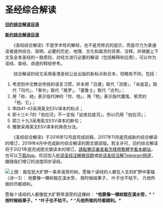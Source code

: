 # 圣经综合解读



**[旧约综合解读目录](旧约综合解读/readme.md)**

**[新约综合解读目录](新约综合解读/readme.md)**

　　《圣经综合解读》不是学术性的解经，也不是灵修式的提示，而是尽力为普通读者提供综合、简明、必要的历史、地理、文化和属灵的背景、注释，并根据上下文及全本圣经的一致原则，对经文进行必要的解读（包括解释和应用），可以作为读经、查经、讲道的释经参考。

　　综合解读的经文采用香港圣经公会出版的新标点和合本，但略有不同，包括：

1. 考虑到中文教会传统的语言习惯，并未用「吕便」取代「流便」、「米底亚」取代「玛代」、「泰尔」取代「推罗」、「塞鲁士」取代「古列」；
2. 用「祢、祂」表示指代神的「你、他」，用「牠」表示指代魔鬼、邪灵的「他、它」；
3. 申四41-43采用英文ESV译本的标点；
4. 耶十三4-7的「伯拉河」不一定指「幼发拉底河」，所以仍用「伯拉河」；
5. 耶三十九3采用英文ESV译本的断句；
6. 雅歌采用英文ESV译本的角色分法。

　　《圣经综合解读》于2016年12月底完成初稿，2017年11月底完成新约综合解读的增订，2019年4月中完成新约综合解读的图文朗读版。若主许可，旧约综合解读将于2021年底完成图文朗读本的增订。[請點擊這裏查看怎樣用繁體字看本網站](http://cmcbiblereading.com/traditional_chinese/)，也可以[下载App](https://cmcbiblereading.com/app/)。欢迎加入[听读圣经注解微信群](https://cmchurch.org/2017/12/18/welcome/)或[听读圣经注解Telegram频道](https://t.me/cmcbiblereading)，跟随我们增订的进度同步读经。

![上图：栽在犹大旷野一条旱溪旁的树。愿每个读经的人都在人生的旷野中蒙福（诗一3）： 他要像一棵树栽在溪水旁， 按时候结果子， 叶子也不枯干。 凡他所做的尽都顺利。](tree-and-wadi.jpg)

愿每个读经的人都像犹大旷野旱溪旁的这棵树：
***他要像一棵树栽在溪水旁，\***
***按时候结果子，\***
***叶子也不枯干。\***
***凡他所做的尽都顺利。\***